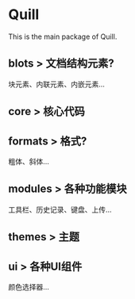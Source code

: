 # Quill

This is the main package of Quill.


## blots > 文档结构元素?
块元素、内联元素、内嵌元素...

## core > 核心代码

## formats > 格式?
粗体、斜体...

## modules > 各种功能模块
工具栏、历史记录、键盘、上传...

## themes > 主题


## ui > 各种UI组件
颜色选择器...
